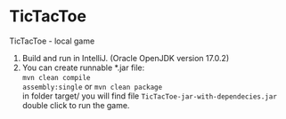 # TicTacToe
TicTacToe - local game

1. Build and run in IntelliJ. (Oracle OpenJDK version 17.0.2)
2. You can create runnable *.jar file: </br><code>mvn clean compile assembly:single</code>
or <code>mvn clean package</code></br>
in folder target/ you will find file <code>TicTacToe-jar-with-dependecies.jar</code></br>
double click to run the game.
